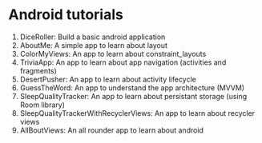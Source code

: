 # Android tutorials

1. DiceRoller: Build a basic android application
2. AboutMe: A simple app to learn about layout
3. ColorMyViews: An app to learn about constraint_layouts
4. TriviaApp: An app to learn about app navigation (activities and fragments)
5. DesertPusher: An app to learn about activity lifecycle
6. GuessTheWord: An app to understand the app architecture (MVVM)
7. SleepQualityTracker: An app to learn about persistant storage (using Room library)
8. SleepQualityTrackerWithRecyclerViews: An app to learn about recycler views
9. AllBoutViews: An all rounder app to learn about android

